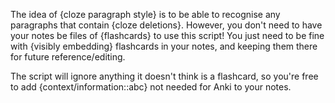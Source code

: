 The idea of {cloze paragraph style} is to be able to recognise any paragraphs that contain {cloze deletions}.
However, you don't need to have your notes be files of {flashcards} to use this script! You just need to be fine with {visibly embedding} flashcards in your notes, and keeping them there for future reference/editing. 
<!--ID: 1605924284378-->


The script will ignore anything it doesn't think is a flashcard, so you're free to add {context/information::abc} not needed for Anki to your notes.
<!--ID: 1605924284412-->